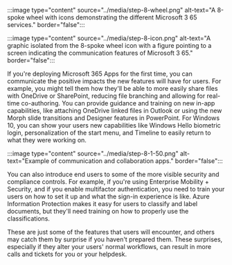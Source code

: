 :::image type="content" source="../media/step-8-wheel.png" alt-text="A 8-spoke wheel with icons demonstrating the different Microsoft 3 65 services." border="false":::

:::image type="content" source="../media/step-8-icon.png" alt-text="A graphic isolated from the 8-spoke wheel icon with a figure pointing to a screen indicating the communication features of Microsoft 3 65." border="false":::

If you're deploying Microsoft 365 Apps for the first time, you can communicate the positive impacts the new features will have for users. For example, you might tell them how they'll be able to more easily share files with OneDrive or SharePoint, reducing file branching and allowing for real-time co-authoring. You can provide guidance and training on new in-app capabilities, like attaching OneDrive linked files in Outlook or using the new Morph slide transitions and Designer features in PowerPoint. For Windows 10, you can show your users new capabilities like Windows Hello biometric login, personalization of the start menu, and Timeline to easily return to what they were working on.

:::image type="content" source="../media/step-8-1-50.png" alt-text="Example of communication and collaboration apps." border="false":::

You can also introduce end users to some of the more visible security and compliance controls. For example, if you're using Enterprise Mobility + Security, and if you enable multifactor authentication, you need to train your users on how to set it up and what the sign-in experience is like. Azure Information Protection makes it easy for users to classify and label documents, but they'll need training on how to properly use the classifications.

These are just some of the features that users will encounter, and others may catch them by surprise if you haven't prepared them. These surprises, especially if they alter your users' normal workflows, can result in more calls and tickets for you or your helpdesk.
